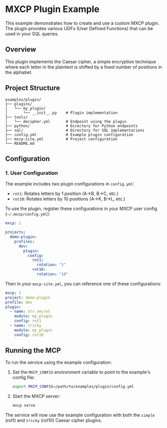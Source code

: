 # MXCP Plugin Example

This example demonstrates how to create and use a custom MXCP plugin. The plugin provides various UDFs (User Defined Functions) that can be used in your SQL queries.

## Overview

This plugin implements the Caesar cipher, a simple encryption technique where each letter in the plaintext is shifted by a fixed number of positions in the alphabet.

## Project Structure

```
examples/plugin/
├── plugins/
│   └── my_plugin/
│       └── __init__.py    # Plugin implementation
├── tools/
│   └── decipher.yml       # Endpoint using the plugin
├── python/                # Directory for Python endpoints
├── sql/                   # Directory for SQL implementations
├── config.yml             # Example plugin configuration
├── mxcp-site.yml          # Project configuration
└── README.md
```

## Configuration

### 1. User Configuration

The example includes two plugin configurations in `config.yml`:
- `rot1`: Rotates letters by 1 position (A->B, B->C, etc.)
- `rot10`: Rotates letters by 10 positions (A->K, B->L, etc.)

To use the plugin, register these configurations in your MXCP user config (`~/.mxcp/config.yml`):

```yaml
mxcp: 1

projects:
  demo-plugin:
    profiles:
      dev:
        plugin:
          config:
            rot1:
              rotation: "1"
            rot10:
              rotation: "10"
```

Then in your `mxcp-site.yml`, you can reference one of these configurations:

```yaml
mxcp: 1
project: demo-plugin
profile: dev
plugin:
  - name: str_secret
    module: my_plugin
    config: rot1
  - name: tricky
    module: my_plugin
    config: rot10
```

## Running the MCP

To run the service using the example configuration:

1. Set the `MXCP_CONFIG` environment variable to point to the example's config file:
   ```bash
   export MXCP_CONFIG=/path/to/examples/plugin/config.yml
   ```

2. Start the MXCP server:
   ```bash
   mxcp serve
   ```

The service will now use the example configuration with both the `simple` (rot1) and `tricky` (rot10) Caesar cipher plugins.



